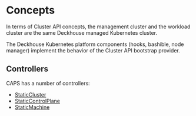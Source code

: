 # Concepts

In terms of Cluster API concepts, the management cluster and the workload cluster are the same Deckhouse managed Kubernetes cluster.

The Deckhouse Kubernetes platform components (hooks, bashible, node manager) implement the behavior of the Cluster API bootstrap provider.

## Controllers

CAPS has a number of controllers:

- [StaticCluster](./controllers/static-cluster.md)
- [StaticControlPlane](./controllers/static-control-plane.md)
- [StaticMachine](./controllers/static-machine.md)
